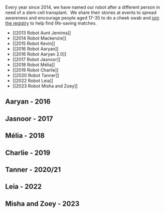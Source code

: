 Every year since 2014, we have named our robot after a different person in need of a stem cell transplant.  We share their stories at events to spread awareness and encourage people aged 17-35 to do a cheek swab and [join the registry](https://www.blood.ca/en/stemcells?utm_campaign=onematch&utm_medium=redirect&utm_source=onematch) to help find life-saving matches.

- [[2013 Robot Aunt Jemima]]
- [[2014 Robot Mackenzie]]
- [[2015 Robot Kevin]]
- [[2016 Robot Aaryan]]
- [[2016 Robot Aaryan 2.0]]
- [[2017 Robot Jasnoor]]
- [[2018 Robot Mélia]]
- [[2019 Robot Charlie]]
- [[2020 Robot Tanner]]
- [[2022 Robot Leia]]
- [[2023 Robot Misha and Zoey]]

## Aaryan - 2016

## Jasnoor - 2017

## Mélia - 2018

## Charlie - 2019
## Tanner - 2020/21

## Leia - 2022
## Misha and Zoey - 2023
